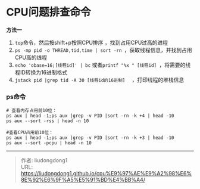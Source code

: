 # CPU问题排查命令


**方法一**

1. `top`命令，然后按shift+p按照CPU排序 ，找到占用CPU过高的进程
2. `ps -mp pid -o THREAD,tid,time | sort -rn `，获取线程信息，并找到占用CPU高的线程
3. `echo 'obase=16;[线程id]' | bc` 或者`printf "%x " [线程id] `，将需要的线程ID转换为16进制格式
4. `jstack pid |grep tid -A 30 [线程id的16进制]  ` ，打印线程的堆栈信息

### ps命令

```shell
# 查看内存占用前10位：
ps aux | head -1;ps aux |grep -v PID |sort -rn -k +4 | head -10
ps aux --sort -rss | head -n 10

#查看CPU占用前10位：
ps aux | head -1;ps aux |grep -v PID |sort -rn -k +3 | head -10
ps aux --sort -pcpu | head -n 10
```



---

> 作者: liudongdong1  
> URL: https://liudongdong1.github.io/cpu%E9%97%AE%E9%A2%98%E6%8E%92%E6%9F%A5%E5%91%BD%E4%BB%A4/  

